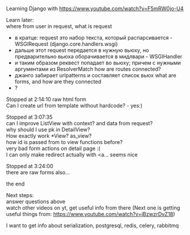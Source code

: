 Learning Django with https://www.youtube.com/watch?v=F5mRW0jo-U4

Learn later:  
where from user in request, what is request  
- в кратце: request это набор текста, который распарсивается - WSGIRequest (django.core.handlers.wsgi)  
- дальше этот request передается в нужную вьюху, но предварительно вьюха оборачивается в мидлвари - WSGIHandler  
- и таким образом реквест попадает во вьюху; причем с нужными аргументами из ResolverMatch
how are routes connected?  
- джанго забирает urlpatterns и составляет список вьюх
what are forms, and how are they connected
- ?

Stopped at 2:14:10 raw html form  
Can I create url from template without hardcode? - yes:)  

Stopped at 3:07:35  
can I improve ListView with context? and data from request?  
why should I use pk in DetailView?  
How exactly work *View? as_view?  
how id is passed from to view functions before?  
very bad form actions on detail page :(  
  I can only make redirect actually with <a... seems nice  

Stopped at 3:24:00  
there are raw forms also...  

the end  

Next steps:  
answer questions above  
watch other videos on yt, get useful info from there  (Next one is getting useful things from: https://www.youtube.com/watch?v=jBzwzrDvZ18)

I want to get info about serialization, postgresql, redis, celery, rabbitmq  


